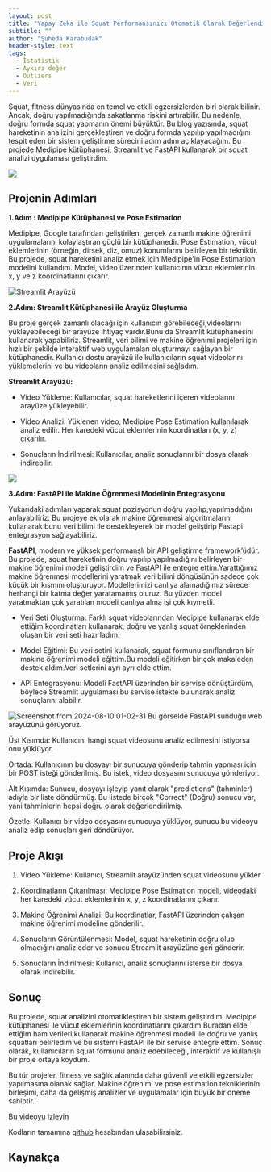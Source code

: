 ```yaml
---
layout: post
title: "Yapay Zeka ile Squat Performansınızı Otomatik Olarak Değerlendirin"
subtitle: ""
author: "Şuheda Karabudak"
header-style: text
tags:
  - İstatistik
  - Aykırı değer
  - Outliers
  - Veri
---
```



Squat, fitness dünyasında en temel ve etkili egzersizlerden biri olarak bilinir. Ancak, doğru yapılmadığında sakatlanma riskini artırabilir. Bu nedenle, doğru formda squat yapmanın önemi büyüktür. Bu blog yazısında, squat hareketinin analizini gerçekleştiren ve doğru formda yapılıp yapılmadığını tespit eden bir sistem geliştirme sürecini adım adım açıklayacağım. Bu projede Medipipe kütüphanesi, Streamlit ve FastAPI kullanarak bir squat analizi uygulaması geliştirdim.

![](https://github.com/user-attachments/assets/28aabfaf-b756-4f87-b62b-b18e2169f135)


Projenin Adımları
-- 

**1.Adım : Medipipe Kütüphanesi ve Pose Estimation**

Medipipe, Google tarafından geliştirilen, gerçek zamanlı makine öğrenimi uygulamalarını kolaylaştıran güçlü bir kütüphanedir. Pose Estimation, vücut eklemlerinin (örneğin, dirsek, diz, omuz) konumlarını belirleyen bir tekniktir. Bu projede, squat hareketini analiz etmek için Medipipe'in Pose Estimation modelini kullandım. Model, video üzerinden kullanıcının vücut eklemlerinin x, y ve z koordinatlarını çıkarır. 

![Streamlit Arayüzü](https://github.com/user-attachments/assets/5045fa45-4249-4216-9618-cc9c95a00afa)


**2.Adım: Streamlit Kütüphanesi ile Arayüz Oluşturma**

Bu proje gerçek zamanlı olacağı için kullanıcın görebileceği,videolarını yükleyebileceği bir arayüze ihtiyaç vardır.Bunu da Streamlit kütüphanesini kullanarak yapabiliriz. Streamlit, veri bilimi ve makine öğrenimi projeleri için hızlı bir şekilde interaktif web uygulamaları oluşturmayı sağlayan bir kütüphanedir. Kullanıcı dostu arayüzü ile kullanıcıların squat videolarını yüklemelerini ve bu videoların analiz edilmesini sağladım.

**Streamlit Arayüzü:**
- Video Yükleme: Kullanıcılar, squat hareketlerini içeren videolarını arayüze yükleyebilir.

- Video Analizi: Yüklenen video, Medipipe Pose Estimation kullanılarak analiz edilir. Her karedeki vücut eklemlerinin koordinatları (x, y, z) çıkarılır.
  
- Sonuçların İndirilmesi: Kullanıcılar, analiz sonuçlarını bir dosya olarak indirebilir.


![](https://github.com/user-attachments/assets/f86f8b64-8bad-49db-8279-c5d9edfd343b)

**3.Adım: FastAPI ile Makine Öğrenmesi Modelinin Entegrasyonu**

Yukarıdaki adımları yaparak squat pozisyonun doğru yapılıp,yapılmadığını anlayabiliriz. Bu projeye ek olarak makine öğrenmesi algoritmalarını kullanarak bunu veri bilimi ile destekleyerek bir model geliştirip Fastapi entegrasyon sağlayabiliriz.

**FastAPI**, modern ve yüksek performanslı bir API geliştirme framework’üdür. Bu projede, squat hareketinin doğru yapılıp yapılmadığını belirleyen bir makine öğrenimi modeli geliştirdim ve FastAPI ile entegre ettim.Yarattığımız makine öğrenmesi modellerini yaratmak veri bilimi döngüsünün sadece çok küçük bir kısmını oluşturuyor. Modellerimizi canlıya alamadığımız sürece herhangi bir katma değer yaratamamış oluruz. Bu yüzden model yaratmaktan çok yaratılan modeli canlıya alma işi çok kıymetli. 

- Veri Seti Oluşturma: Farklı squat videolarından Medipipe kullanarak elde ettiğim koordinatları kullanarak, doğru ve yanlış squat örneklerinden oluşan bir veri seti hazırladım.
  
- Model Eğitimi: Bu veri setini kullanarak, squat formunu sınıflandıran bir makine öğrenimi modeli eğittim.Bu modeli eğitirken bir çok makaleden destek aldım.Veri setlerini ayrı ayrı elde ettim.
  
- API Entegrasyonu: Modeli FastAPI üzerinden bir servise dönüştürdüm, böylece Streamlit uygulaması bu servise istekte bulunarak analiz sonuçlarını alabilir.

![Screenshot from 2024-08-10 01-02-31](https://github.com/user-attachments/assets/9df97a60-0a2f-461c-9184-b0a5a396cd5b)
Bu görselde FastAPI sunduğu web arayüzünü görüyoruz.

Üst Kısımda: Kullanıcını hangi squat videosunu analiz edilmesini istiyorsa onu yüklüyor.

Ortada: Kullanıcının bu dosyayı bir sunucuya gönderip tahmin yapması için bir POST isteği gönderilmiş. Bu istek, video dosyasını sunucuya gönderiyor.

Alt Kısımda: Sunucu, dosyayı işleyip yanıt olarak "predictions" (tahminler) adıyla bir liste döndürmüş. Bu listede birçok "Correct" (Doğru) sonucu var, yani tahminlerin hepsi doğru olarak değerlendirilmiş.

Özetle: Kullanıcı bir video dosyasını sunucuya yüklüyor, sunucu bu videoyu analiz edip sonuçları geri döndürüyor.

Proje Akışı
-- 
1. Video Yükleme: Kullanıcı, Streamlit arayüzünden squat videosunu yükler. 

2. Koordinatların Çıkarılması: Medipipe Pose Estimation modeli, videodaki her karedeki vücut eklemlerinin x, y, z koordinatlarını çıkarır.

3. Makine Öğrenimi Analizi: Bu koordinatlar, FastAPI üzerinden çalışan makine öğrenimi modeline gönderilir.

4. Sonuçların Görüntülenmesi: Model, squat hareketinin doğru olup olmadığını analiz eder ve sonucu Streamlit arayüzüne geri gönderir.

5. Sonuçların İndirilmesi: Kullanıcı, analiz sonuçlarını isterse bir dosya olarak indirebilir.

Sonuç
-- 

Bu projede, squat analizini otomatikleştiren bir sistem geliştirdim. Medipipe kütüphanesi ile vücut eklemlerinin koordinatlarını çıkardım.Buradan elde ettiğim ham verileri kullanarak  makine öğrenmesi modeli ile doğru ve yanlış squatları belirledim ve bu sistemi FastAPI ile bir servise entegre ettim. Sonuç olarak, kullanıcıların squat formunu analiz edebileceği, interaktif ve kullanışlı bir proje ortaya koydum.

Bu tür projeler, fitness ve sağlık alanında daha güvenli ve etkili egzersizler yapılmasına olanak sağlar. Makine öğrenimi ve pose estimation tekniklerinin birleşimi, daha da gelişmiş analizler ve uygulamalar için büyük bir öneme sahiptir.



[Bu videoyu izleyin](https://drive.google.com/file/d/1OsIYYOlfW9zmPDxc9Xr-8n0XUQh2QEC_/view?usp=drive_link)

Kodların tamamına [github](ff) hesabından ulaşabilirsiniz.

Kaynakça
-- 
